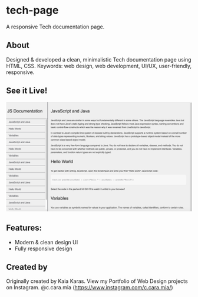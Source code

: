 # tech-page
A responsive Tech documentation page.

## About

Designed & developed a clean, minimalistic Tech documentation page using HTML, CSS. Keywords: web design, web development, UI/UX, user-friendly, responsive.

## See it Live!
![Preview png](https://github.com/Kaiakaras/tech-page/blob/main/tech-page/images/preview.png)

## Features:
- Modern & clean design UI 
- Fully responsive design

## Created by
Originally created by Kaia Karas. View my Portfolio of Web Design projects on Instagram. @c.cara.mia (https://www.instagram.com/c.cara.mia/)
